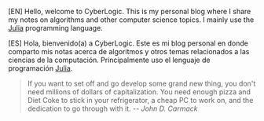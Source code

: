 [EN] Hello, welcome to CyberLogic. This is my personal blog where I share my notes on algorithms and
other computer science topics. I mainly use the [Julia](https://julialang.org) programming language.

[ES] Hola, bienvenido(a) a CyberLogic. Este es mi blog personal en donde comparto mis notas acerca
de algoritmos y otros temas relacionados a las ciencias de la computación. Principalmente uso el 
lenguaje de programación [Julia](https://julialang.org).

> If you want to set off and go develop some grand new thing, you don't need millions of dollars of
> capitalization. You need enough pizza and Diet Coke to stick in your refrigerator, a cheap PC to
> work on, and the dedication to go through with it.
> -- <cite>John D. Carmack</cite>
